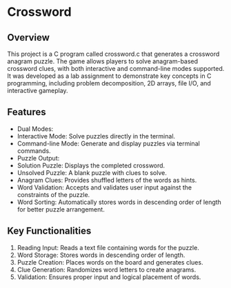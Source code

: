 # Crossword

## Overview
This project is a C program called crossword.c that generates a crossword anagram puzzle. The game allows players to solve anagram-based crossword clues, with both interactive and command-line modes supported. It was developed as a lab assignment to demonstrate key concepts in C programming, including problem decomposition, 2D arrays, file I/O, and interactive gameplay.

## Features
* Dual Modes:
* Interactive Mode: Solve puzzles directly in the terminal.
* Command-line Mode: Generate and display puzzles via terminal commands.
* Puzzle Output:
* Solution Puzzle: Displays the completed crossword.
* Unsolved Puzzle: A blank puzzle with clues to solve.
* Anagram Clues: Provides shuffled letters of the words as hints.
* Word Validation: Accepts and validates user input against the constraints of the puzzle.
* Word Sorting: Automatically stores words in descending order of length for better puzzle arrangement.

## Key Functionalities
1. Reading Input: Reads a text file containing words for the puzzle.
2. Word Storage: Stores words in descending order of length.
3. Puzzle Creation: Places words on the board and generates clues.
4. Clue Generation: Randomizes word letters to create anagrams.
5. Validation: Ensures proper input and logical placement of words.
